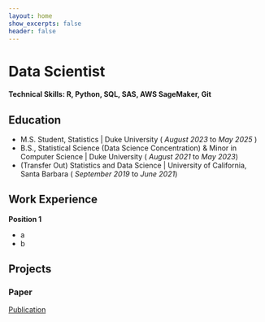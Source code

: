```yaml
---
layout: home
show_excerpts: false
header: false
---
```


# Data Scientist

#### Technical Skills: R, Python, SQL, SAS, AWS SageMaker, Git

## Education
- M.S. Student, Statistics | Duke University ( _August 2023_ to _May 2025_ )
- B.S., Statistical Science (Data Science Concentration) & Minor in Computer Science | Duke University ( _August 2021_ to _May 2023_)
- (Transfer Out) Statistics and Data Science | University of California, Santa Barbara ( _September 2019_ to _June 2021_)

## Work Experience
**Position 1**
- a
- b

## Projects
### Paper
[Publication](https://ieeexplore.ieee.org/document/9332362)








